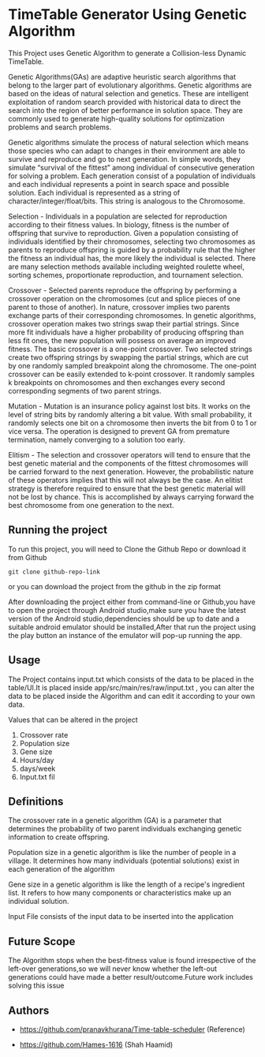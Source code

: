 
# TimeTable Generator Using Genetic Algorithm

This Project uses Genetic Algorithm to generate a Collision-less Dynamic TimeTable.

Genetic Algorithms(GAs) are adaptive heuristic search algorithms that belong to the larger part of evolutionary algorithms. Genetic algorithms are based on the ideas of natural selection and genetics. These are intelligent exploitation of random search provided with historical data to direct the search into the region of better performance in solution space. They are commonly used to generate high-quality solutions for optimization problems and search problems.

Genetic algorithms simulate the process of natural selection which means those species who can adapt to changes in their environment are able to survive and reproduce and go to next generation. In simple words, they simulate “survival of the fittest” among individual of consecutive generation for solving a problem. Each generation consist of a population of individuals and each individual represents a point in search space and possible solution. Each individual is represented as a string of character/integer/float/bits. This string is analogous to the Chromosome.

Selection - Individuals in a population are selected for reproduction according to their fitness values. In biology, fitness is the number of offspring that survive to reproduction. Given a population consisting of individuals identified by their chromosomes, selecting two chromosomes as parents to reproduce offspring is guided by a probability rule that the higher the fitness an individual has, the more likely the individual is selected. There are many selection methods available including weighted roulette wheel, sorting schemes, proportionate reproduction, and tournament selection.

Crossover - Selected parents reproduce the offspring by performing a crossover operation on the chromosomes (cut and splice pieces of one parent to those of another). In nature, crossover implies two parents exchange parts of their corresponding chromosomes. In genetic algorithms, crossover operation makes two strings swap their partial strings. Since more fit individuals have a higher probability of producing offspring than less fit ones, the new population will possess on average an improved fitness. The basic crossover is a one-point crossover. Two selected strings create two offspring strings by swapping the partial strings, which are cut by one randomly sampled breakpoint along the chromosome. The one-point crossover can be easily extended to k-point crossover. It randomly samples k breakpoints on chromosomes and then exchanges every second corresponding segments of two parent strings.

Mutation - Mutation is an insurance policy against lost bits. It works on the level of string bits by randomly altering a bit value. With small probability, it randomly selects one bit on a chromosome then inverts the bit from 0 to 1 or vice versa. The operation is designed to prevent GA from premature termination, namely converging to a solution too early.

Elitism - The selection and crossover operators will tend to ensure that the best genetic material and the components of the fittest chromosomes will be carried forward to the next generation. However, the probabilistic nature of these operators implies that this will not always be the case. An elitist strategy is therefore required to ensure that the best genetic material will not be lost by chance. This is accomplished by always carrying forward the best chromosome from one generation to the next.


## Running the project

To run this project, you will need to Clone the Github Repo or download it from Github

    git clone github-repo-link


or you can download the project from the github in the zip format

After downloading the project either from command-line or Github,you have to open the project through Android studio,make sure you have the latest version of the Android studio,dependencies should be up to date and a suitable android emulator should be installed,After that run the project using the play button an instance of the emulator will pop-up running the app.
## Usage

The Project contains input.txt which consists of the data to be placed in the table/UI.It is placed inside app/src/main/res/raw/input.txt , you can alter the data to be placed inside the Algorithm and can edit it according to your own data.


Values that can be altered in the project 
1. Crossover rate
2. Population size
3. Gene size
4. Hours/day
5. days/week
6. Input.txt fil
## Definitions

The crossover rate in a genetic algorithm (GA) is a parameter that determines the probability of two parent individuals exchanging genetic information to create offspring.

Population size in a genetic algorithm is like the number of people in a village. It determines how many individuals (potential solutions) exist in each generation of the algorithm

Gene size in a genetic algorithm is like the length of a recipe's ingredient list. It refers to how many components or characteristics make up an individual solution.

Input File consists of the input data to be inserted into the application



## Future Scope
The Algorithm stops when the best-fitness value is found irrespective of the left-over generations,so we will never know whether the left-out generations could have made a better result/outcome.Future work includes solving this issue


## Authors

- https://github.com/pranavkhurana/Time-table-scheduler (Reference)

- https://github.com/Hames-1616 (Shah Haamid)

